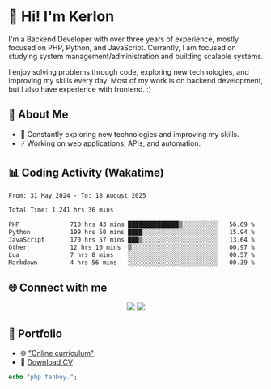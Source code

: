 # 👋 Hi! I'm Kerlon

I'm a Backend Developer with over three years of experience, mostly focused on PHP, Python, and JavaScript. Currently, I am focused on studying system management/administration and building scalable systems.

I enjoy solving problems through code, exploring new technologies, and improving my skills every day. Most of my work is on backend development, but I also have experience with frontend. :)

## 🚀 About Me

* 🌱 Constantly exploring new technologies and improving my skills.
* ⚡ Working on web applications, APIs, and automation.

## 📊 Coding Activity (Wakatime)

<!--START_SECTION:waka-->

```txt
From: 31 May 2024 - To: 18 August 2025

Total Time: 1,241 hrs 36 mins

PHP              710 hrs 43 mins ██████████████▒░░░░░░░░░░   56.69 %
Python           199 hrs 50 mins ████░░░░░░░░░░░░░░░░░░░░░   15.94 %
JavaScript       170 hrs 57 mins ███▒░░░░░░░░░░░░░░░░░░░░░   13.64 %
Other            12 hrs 10 mins  ▒░░░░░░░░░░░░░░░░░░░░░░░░   00.97 %
Lua              7 hrs 8 mins    ░░░░░░░░░░░░░░░░░░░░░░░░░   00.57 %
Markdown         4 hrs 56 mins   ░░░░░░░░░░░░░░░░░░░░░░░░░   00.39 %
```

<!--END_SECTION:waka-->

## 🌐 Connect with me

<p align="center">
    <a href="https://www.linkedin.com/in/kerlon-fernandes"><img src="https://skillicons.dev/icons?i=linkedin" /></a>
    <a href="https://github.com/kerlonfernandes"><img src="https://skillicons.dev/icons?i=github" /></a>
</p>

## 📌 Portfolio

* 🌐 ["Online curriculum"](https://kerlon.com.br/)
* 📄 [Download CV](https://kerlon.com.br/assets/resumes/resume_en-us.pdf)

```php
echo "php fanboy.";
```
